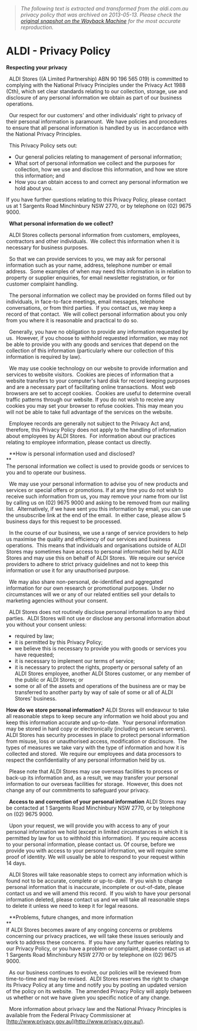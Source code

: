 > *The following text is extracted and transformed from the aldi.com.au privacy policy that was archived on 2013-05-13. Please check the [original snapshot on the Wayback Machine](https://web.archive.org/web/20130513132507id_/http%3A//aldi.com.au/au/html/privacy_policy.htm) for the most accurate reproduction.*

# ALDI - Privacy Policy

**Respecting your privacy**

  ALDI Stores ((A Limited Partnership) ABN 90 196 565 019) is committed to complying with the National Privacy Principles under the Privacy Act 1988 (Cth), which set clear standards relating to our collection, storage, use and disclosure of any personal information we obtain as part of our business operations.

  Our respect for our customers' and other individuals' right to privacy of their personal information is paramount.  We have policies and procedures to ensure that all personal information is handled by us  in accordance with the National Privacy Principles.

  This Privacy Policy sets out: 

  * Our general policies relating to management of personal information; 
  * What sort of personal information we collect and the purposes for collection, how we use and disclose this information, and how we store this information; and 
  * How you can obtain access to and correct any personal information we hold about you. 



If you have further questions relating to this Privacy Policy, please contact us at 1 Sargents Road Minchinbury NSW 2770, or by telephone on (02) 9675 9000.

  **What personal information do we collect?**

  ALDI Stores collects personal information from customers, employees, contractors and other individuals.  We collect this information when it is necessary for business purposes.

  So that we can provide services to you, we may ask for personal information such as your name, address, telephone number or email address.  Some examples of when may need this information is in relation to property or supplier enquiries, for email newsletter registration, or for customer complaint handling.

  The personal information we collect may be provided on forms filled out by individuals, in face-to-face meetings, email messages, telephone conversations, or from third parties.  If you contact us, we may keep a record of that contact.  We will collect personal information about you only from you where it is reasonable and practical to do so.

  Generally, you have no obligation to provide any information requested by us.  However, if you choose to withhold requested information, we may not be able to provide you with any goods and services that depend on the collection of this information (particularly where our collection of this information is required by law).

  We may use cookie technology on our website to provide information and services to website visitors.  Cookies are pieces of information that a website transfers to your computer's hard disk for record keeping purposes and are a necessary part of facilitating online transactions.  Most web browsers are set to accept cookies.  Cookies are useful to determine overall traffic patterns through our website. If you do not wish to receive any cookies you may set your browser to refuse cookies. This may mean you will not be able to take full advantage of the services on the website.

  Employee records are generally not subject to the Privacy Act and, therefore, this Privacy Policy does not apply to the handling of information about employees by ALDI Stores.  For information about our practices relating to employee information, please contact us directly.

  **How is personal information used and disclosed?  
**    
The personal information we collect is used to provide goods or services to you and to operate our business.

  We may use your personal information to advise you of new products and services or special offers or promotions. If at any time you do not wish to receive such information from us, you may remove your name from our list by calling us on (02) 9675 9000 and asking to be removed from our mailing list.  Alternatively, if we have sent you this information by email, you can use the unsubscribe link at the end of the email.  In either case, please allow 5 business days for this request to be processed.

  In the course of our business, we use a range of service providers to help us maximise the quality and efficiency of our services and business operations.  This means that individuals and organisations outside of ALDI Stores may sometimes have access to personal information held by ALDI Stores and may use this on behalf of ALDI Stores.  We require our service providers to adhere to strict privacy guidelines and not to keep this information or use it for any unauthorised purpose.

  We may also share non-personal, de-identified and aggregated information for our own research or promotional purposes.  Under no circumstances will we or any of our related entities sell your details to marketing agencies without your consent.

  ALDI Stores does not routinely disclose personal information to any third parties.  ALDI Stores will not use or disclose any personal information about you without your consent unless: 

  * required by law; 
  * it is permitted by this Privacy Policy; 
  * we believe this is necessary to provide you with goods or services you have requested; 
  * it is necessary to implement our terms of service; 
  * it is necessary to protect the rights, property or personal safety of an ALDI Stores employee, another ALDI Stores customer, or any member of the public or ALDI Stores; or 
  * some or all of the assets and operations of the business are or may be transferred to another party by way of sale of some or all of ALDI Stores' business. 



**How do we store personal information?** ALDI Stores will endeavour to take all reasonable steps to keep secure any information we hold about you and keep this information accurate and up-to-date.  Your personal information may be stored in hard copy or electronically (including on secure servers).  ALDI Stores has security processes in place to protect personal information from misuse, loss or unauthorised access, modification or disclosure.  The types of measures we take vary with the type of information and how it is collected and stored.  We require our employees and data processors to respect the confidentiality of any personal information held by us.

  Please note that ALDI Stores may use overseas facilities to process or back-up its information and, as a result, we may transfer your personal information to our overseas facilities for storage.  However, this does not change any of our commitments to safeguard your privacy.

  **Access to and correction of your personal information** ALDI Stores may be contacted at 1 Sargents Road Minchinbury NSW 2770, or by telephone on (02) 9675 9000.

  Upon your request, we will provide you with access to any of your personal information we hold (except in limited circumstances in which it is permitted by law for us to withhold this information).  If you require access to your personal information, please contact us. Of course, before we provide you with access to your personal information, we will require some proof of identity. We will usually be able to respond to your request within 14 days.

  ALDI Stores will take reasonable steps to correct any information which is found not to be accurate, complete or up-to-date.  If you wish to change personal information that is inaccurate, incomplete or out-of-date, please contact us and we will amend this record.  If you wish to have your personal information deleted, please contact us and we will take all reasonable steps to delete it unless we need to keep it for legal reasons.

  **Problems, future changes, and more information  
**    
If ALDI Stores becomes aware of any ongoing concerns or problems concerning our privacy practices, we will take these issues seriously and work to address these concerns.  If you have any further queries relating to our Privacy Policy, or you have a problem or complaint, please contact us at 1 Sargents Road Minchinbury NSW 2770 or by telephone on (02) 9675 9000.

  As our business continues to evolve, our policies will be reviewed from time-to-time and may be revised.  ALDI Stores reserves the right to change its Privacy Policy at any time and notify you by posting an updated version of the policy on its website.  The amended Privacy Policy will apply between us whether or not we have given you specific notice of any change.

  More information about privacy law and the National Privacy Principles is available from the Federal Privacy Commissioner at [http://www.privacy.gov.au](http://www.privacy.gov.au/). 
